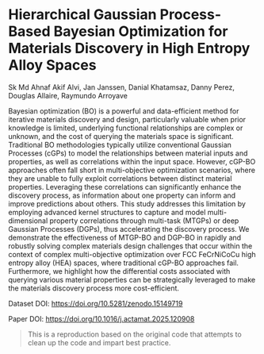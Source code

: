 # Hierarchical Gaussian Process-Based Bayesian Optimization for Materials Discovery in High Entropy Alloy Spaces
Sk Md Ahnaf Akif Alvi, Jan Janssen, Danial Khatamsaz, Danny Perez, Douglas Allaire, Raymundo Arroyave

Bayesian optimization (BO) is a powerful and data-efficient method for iterative materials discovery and design, particularly valuable when prior knowledge is limited, underlying functional relationships are complex or unknown, and the cost of querying the materials space is significant. Traditional BO methodologies typically utilize conventional Gaussian Processes (cGPs) to model the relationships between material inputs and properties, as well as correlations within the input space. However, cGP-BO approaches often fall short in multi-objective optimization scenarios, where they are unable to fully exploit correlations between distinct material properties. Leveraging these correlations can significantly enhance the discovery process, as information about one property can inform and improve predictions about others. This study addresses this limitation by employing advanced kernel structures to capture and model multi-dimensional property correlations through multi-task (MTGPs) or deep Gaussian Processes (DGPs), thus accelerating the discovery process. We demonstrate the effectiveness of MTGP-BO and DGP-BO in rapidly and robustly solving complex materials design challenges that occur within the context of complex multi-objective optimization over FCC FeCrNiCoCu high entropy alloy (HEA) spaces, where traditional cGP-BO approaches fail. Furthermore, we highlight how the differential costs associated with querying various material properties can be strategically leveraged to make the materials discovery process more cost-efficient.

Dataset DOI: https://doi.org/10.5281/zenodo.15149719

Paper DOI: https://doi.org/10.1016/j.actamat.2025.120908

> This is a reproduction based on the original code that attempts to clean up the code and impart best practice.
